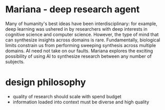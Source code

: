 # Mariana - deep research agent

Many of humanity's best ideas have been interdisciplinary: for example, deep learning was ushered in by researchers with deep interests in cognitive science and computer science. 
However, the type of mind that can synthesize insights across domains is rare. 
Fundamentally, biological limits constrain us from performing sweeping synthesis across multiple domains. 
AI need not take on our faults. 
Mariana explores the exciting possibility of using AI to synthesize research between any number of subjects.

# design philosophy
- quality of research should scale with spend budget
- information loaded into context must be diverse and high quality 


